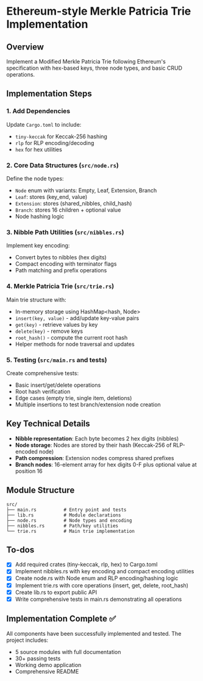 # Ethereum-style Merkle Patricia Trie Implementation

## Overview

Implement a Modified Merkle Patricia Trie following Ethereum's specification with hex-based keys, three node types, and basic CRUD operations.

## Implementation Steps

### 1. Add Dependencies

Update `Cargo.toml` to include:

- `tiny-keccak` for Keccak-256 hashing
- `rlp` for RLP encoding/decoding
- `hex` for hex utilities

### 2. Core Data Structures (`src/node.rs`)

Define the node types:

- `Node` enum with variants: Empty, Leaf, Extension, Branch
- `Leaf`: stores (key_end, value)
- `Extension`: stores (shared_nibbles, child_hash)
- `Branch`: stores 16 children + optional value
- Node hashing logic

### 3. Nibble Path Utilities (`src/nibbles.rs`)

Implement key encoding:

- Convert bytes to nibbles (hex digits)
- Compact encoding with terminator flags
- Path matching and prefix operations

### 4. Merkle Patricia Trie (`src/trie.rs`)

Main trie structure with:

- In-memory storage using HashMap<hash, Node>
- `insert(key, value)` - add/update key-value pairs
- `get(key)` - retrieve values by key
- `delete(key)` - remove keys
- `root_hash()` - compute the current root hash
- Helper methods for node traversal and updates

### 5. Testing (`src/main.rs` and tests)

Create comprehensive tests:

- Basic insert/get/delete operations
- Root hash verification
- Edge cases (empty trie, single item, deletions)
- Multiple insertions to test branch/extension node creation

## Key Technical Details

- **Nibble representation**: Each byte becomes 2 hex digits (nibbles)
- **Node storage**: Nodes are stored by their hash (Keccak-256 of RLP-encoded node)
- **Path compression**: Extension nodes compress shared prefixes
- **Branch nodes**: 16-element array for hex digits 0-F plus optional value at position 16

## Module Structure

```
src/
├── main.rs          # Entry point and tests
├── lib.rs           # Module declarations
├── node.rs          # Node types and encoding
├── nibbles.rs       # Path/key utilities
└── trie.rs          # Main trie implementation
```

## To-dos

- [x] Add required crates (tiny-keccak, rlp, hex) to Cargo.toml
- [x] Implement nibbles.rs with key encoding and compact encoding utilities
- [x] Create node.rs with Node enum and RLP encoding/hashing logic
- [x] Implement trie.rs with core operations (insert, get, delete, root_hash)
- [x] Create lib.rs to export public API
- [x] Write comprehensive tests in main.rs demonstrating all operations

## Implementation Complete ✅

All components have been successfully implemented and tested. The project includes:
- 5 source modules with full documentation
- 30+ passing tests
- Working demo application
- Comprehensive README

